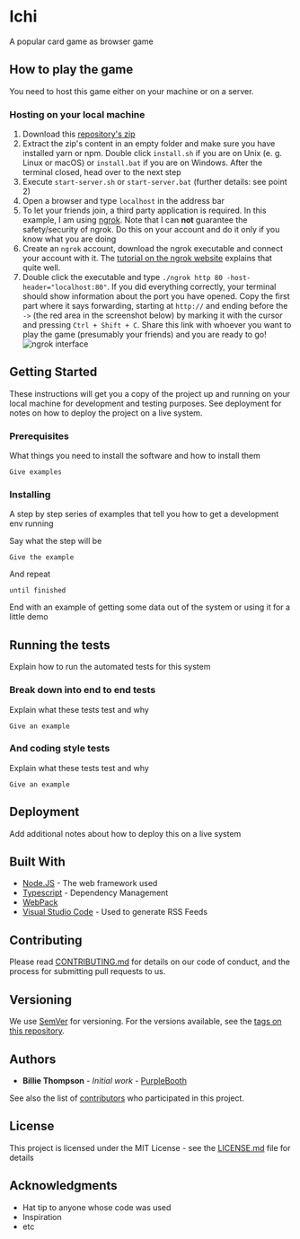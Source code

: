 # Ichi
A popular card game as browser game

## How to play the game
You need to host this game either on your machine or on a server.

### Hosting on your local machine
1. Download this [repository's zip](https://github.com/TrojanerHD/Ichi/archive/master.zip)
2. Extract the zip's content in an empty folder and make sure you have installed yarn or npm. Double click `install.sh` if you are on Unix (e. g. Linux or macOS) or `install.bat` if you are on Windows. After the terminal closed, head over to the next step
3. Execute `start-server.sh` or `start-server.bat` (further details: see point 2)
4. Open a browser and type `localhost` in the address bar
5. To let your friends join, a third party application is required. In this example, I am using [ngrok](https://ngrok.com/). Note that I can **not** guarantee the safety/security of ngrok. Do this on your account and do it only if you know what you are doing
6. Create an `ngrok` account, download the ngrok executable and connect your account with it. The [tutorial on the ngrok website](https://ngrok.com/download) explains that quite well. 
7. Double click the executable and type `./ngrok http 80 -host-header="localhost:80"`. If you did everything correctly, your terminal should show information about the port you have opened. Copy the first part where it says forwarding, starting at `http://` and ending before the `->` (the red area in the screenshot below) by marking it with the cursor and pressing `Ctrl + Shift + C`. Share this link with whoever you want to play the game (presumably your friends) and you are ready to go!
![ngrok interface](https://cdn.discordapp.com/attachments/640355456187105332/679111478040723496/unknown.png)

## Getting Started

These instructions will get you a copy of the project up and running on your local machine for development and testing purposes. See deployment for notes on how to deploy the project on a live system.

### Prerequisites

What things you need to install the software and how to install them

```
Give examples
```

### Installing

A step by step series of examples that tell you how to get a development env running

Say what the step will be

```
Give the example
```

And repeat

```
until finished
```

End with an example of getting some data out of the system or using it for a little demo

## Running the tests

Explain how to run the automated tests for this system

### Break down into end to end tests

Explain what these tests test and why

```
Give an example
```

### And coding style tests

Explain what these tests test and why

```
Give an example
```

## Deployment

Add additional notes about how to deploy this on a live system

## Built With

* [Node.JS](http://www.dropwizard.io/1.0.2/docs/) - The web framework used
* [Typescript](https://maven.apache.org/) - Dependency Management
* [WebPack]()
* [Visual Studio Code](https://rometools.github.io/rome/) - Used to generate RSS Feeds

## Contributing

Please read [CONTRIBUTING.md](https://gist.github.com/PurpleBooth/b24679402957c63ec426) for details on our code of conduct, and the process for submitting pull requests to us.

## Versioning

We use [SemVer](http://semver.org/) for versioning. For the versions available, see the [tags on this repository](https://github.com/your/project/tags). 

## Authors

* **Billie Thompson** - *Initial work* - [PurpleBooth](https://github.com/PurpleBooth)

See also the list of [contributors](https://github.com/your/project/contributors) who participated in this project.

## License

This project is licensed under the MIT License - see the [LICENSE.md](LICENSE.md) file for details

## Acknowledgments

* Hat tip to anyone whose code was used
* Inspiration
* etc